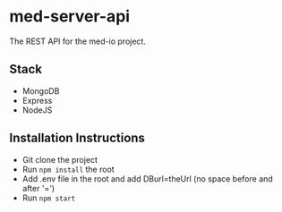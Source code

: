 # med-server-api
The REST API for the med-io project.

## Stack
- MongoDB
- Express
- NodeJS

## Installation Instructions
- Git clone the project
- Run `npm install` the root
- Add .env file in the root and add DBurl=theUrl (no space before and after '=')
- Run `npm start`
